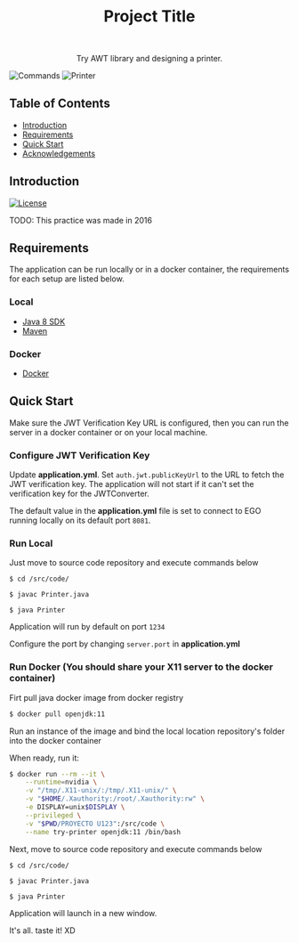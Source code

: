 <h1 align="center"> Project Title </h1> <br>

<p align="center">
  Try AWT library and designing a printer.
</p>

![Commands](https://imgur.com/roukFQa "Logo Title Text 1")
![Printer](https://imgur.com/J7l0Jyy "Logo Title Text 1")


## Table of Contents

- [Introduction](#introduction)
- [Requirements](#requirements)
- [Quick Start](#quick-start)
- [Acknowledgements](#acknowledgements)




## Introduction

[![License](https://img.shields.io/badge/License-Apache%202.0-blue.svg)](https://opensource.org/licenses/Apache-2.0)

TODO: This practice was made in 2016

## Requirements
The application can be run locally or in a docker container, the requirements for each setup are listed below.

### Local
* [Java 8 SDK](http://www.oracle.com/technetwork/java/javase/downloads/jdk8-downloads-2133151.html)
* [Maven](https://maven.apache.org/download.cgi)


### Docker
* [Docker](https://www.docker.com/get-docker)


## Quick Start
Make sure the JWT Verification Key URL is configured, then you can run the server in a docker container or on your local machine.

### Configure JWT Verification Key
Update __application.yml__. Set `auth.jwt.publicKeyUrl` to the URL to fetch the JWT verification key. The application will not start if it can't set the verification key for the JWTConverter.

The default value in the __application.yml__ file is set to connect to EGO running locally on its default port `8081`.

### Run Local
Just move to source code repository and execute commands below

```
$ cd /src/code/

$ javac Printer.java

$ java Printer
```

Application will run by default on port `1234`

Configure the port by changing `server.port` in __application.yml__


### Run Docker (You should share your X11 server to the docker container)

Firt pull java docker image from docker registry

```bash
$ docker pull openjdk:11
```

Run an instance of the image and bind the local location repository's folder into the docker container

When ready, run it:
```bash
$ docker run --rm --it \
	--runtime=nvidia \
	-v "/tmp/.X11-unix/:/tmp/.X11-unix/" \
	-v "$HOME/.Xauthority:/root/.Xauthority:rw" \
	-e DISPLAY=unix$DISPLAY \
	--privileged \
	-v "$PWD/PROYECTO U123":/src/code \
	--name try-printer openjdk:11 /bin/bash
```

Next, move to source code repository and execute commands below

```
$ cd /src/code/

$ javac Printer.java

$ java Printer
```

Application will launch in a new window.

It's all. taste it! XD
